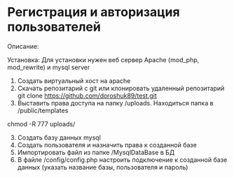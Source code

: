 # Регистрация и авторизация пользователей

Описание:

Установка: 
Для установки нужен веб сервер Apache (mod_php, mod_rewrite) и mysql server

1. Создать виртуальный хост на apache
1. Скачать репозитарий с git или клонировать удаленный репозитарий
git clone https://github.com/doroshuk89/test.git
2. Выставить права доступа на папку /uploads. Находиться папка в /public/templates

chmod -R 777 uploads/

3. Создать базу данных mysql 
4. Создать пользователя и назначить права к созданной базе
5. Импортировать файл из папке /MysqlDataBase в БД  
4. В файле /config/config.php настроить подключение к созданной базе данных (указать название базы, пользователя и пароль)



